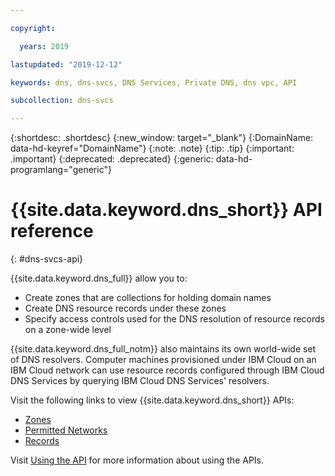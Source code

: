 ```yaml
---

copyright:

  years: 2019

lastupdated: "2019-12-12"

keywords: dns, dns-svcs, DNS Services, Private DNS, dns vpc, API

subcollection: dns-svcs

---
```


{:shortdesc: .shortdesc}
{:new_window: target="_blank"}
{:DomainName: data-hd-keyref="DomainName"}
{:note: .note}
{:tip: .tip}
{:important: .important}
{:deprecated: .deprecated}
{:generic: data-hd-programlang="generic"}



# {{site.data.keyword.dns_short}} API reference
{: #dns-svcs-api}

{{site.data.keyword.dns_full}} allow you to:

   * Create zones that are collections for holding domain names
   * Create DNS resource records under these zones
   * Specify access controls used for the DNS resolution of resource records on a zone-wide level

{{site.data.keyword.dns_full_notm}} also maintains its own world-wide set of DNS resolvers. Computer machines provisioned under IBM Cloud on an IBM Cloud network can use resource records configured through IBM Cloud DNS Services by querying IBM Cloud DNS Services' resolvers.

Visit the following links to view {{site.data.keyword.dns_short}} APIs:

* [Zones](https://{DomainName}/apidocs/dns-svcs/zones)
* [Permitted Networks](https://{DomainName}/apidocs/dns-svcs/permitted-networks)
* [Records](https://{DomainName}/apidocs/dns-svcs/records)

Visit [Using the API](/docs/dns-svcs?topic=dns-svcs-setting-up-your-dns-instance#setting-up-your-dns-instance-api) for more information about using the APIs.
